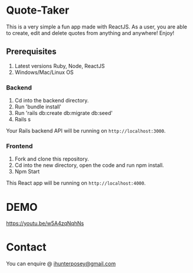 Quote-Taker
======================
This is a very simple a fun app made with ReactJS. As a user, you are able to create, edit and delete quotes from anything and anywhere! Enjoy!

## Prerequisites
1. Latest versions Ruby, Node, ReactJS
2. Windows/Mac/Linux OS

### Backend
1. Cd into the backend directory.
2. Run 'bundle install'
3. Run 'rails db:create db:migrate db:seed'
4. Rails s

Your Rails backend API will be running on `http://localhost:3000`.

### Frontend

1. Fork and clone this repository.
2. Cd into the new directory, open the code and run npm install.
3. Npm Start

This React app will be running on `http://localhost:4000`.

# DEMO
https://youtu.be/w5A4zqNqhNs

# Contact
You can enquire @ ihunterposey@gmail.com
